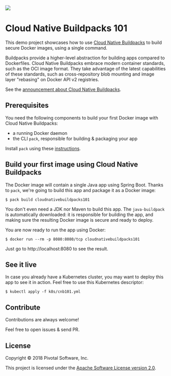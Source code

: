 <img src="https://imgur.com/download/iJ2Hr2C"/>

# Cloud Native Buildpacks 101

This demo project showcases how to use [Cloud Native Buildpacks](https://buildpacks.io/)
to build secure Docker images, using a single command.

Buildpacks provide a higher-level abstraction for building apps compared to Dockerfiles.
Cloud Native Buildpacks embrace modern container standards, such as the OCI image format.
They take advantage of the latest capabilities of these standards,
such as cross-repository blob mounting and image layer "rebasing" on Docker API v2 registries.

See the [announcement about Cloud Native Buildpacks](https://content.pivotal.io/blog/peace-of-mind-for-developers-and-operators-buildpacks-is-now-a-cncf-project-welcome-cloud-native-buildpacks).

## Prerequisites

You need the following components to build your first Docker image with Cloud Native Buildpacks:
 - a running Docker daemon
 - the CLI `pack`, responsible for building & packaging your app

Install `pack` using these [instructions](https://github.com/buildpack/pack/releases).

## Build your first image using Cloud Native Buildpacks

The Docker image will contain a single Java app using Spring Boot.
Thanks to `pack`, we're going to build this app and package it as a Docker image:
```shell
$ pack build cloudnativebuildpacks101
```

You don't even need a JDK nor Maven to build this app. The `java-buildpack` is automatically
downloaded: it is responsible for building the app, and making sure the resulting Docker
image is secure and ready to deploy.

You are now ready to run the app using Docker:
```shell
$ docker run --rm -p 8080:8080/tcp cloudnativebuildpacks101
```

Just go to http://localhost:8080 to see the result.

## See it live

In case you already have a Kubernetes cluster, you may want to deploy this app to see it
in action. Feel free to use this Kubernetes descriptor:
```shell
$ kubectl apply -f k8s/cnb101.yml
```

## Contribute

Contributions are always welcome!

Feel free to open issues & send PR.

## License

Copyright &copy; 2018 Pivotal Software, Inc.

This project is licensed under the [Apache Software License version 2.0](https://www.apache.org/licenses/LICENSE-2.0).
